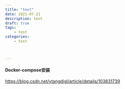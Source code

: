 ```yaml
---
title: "test"
date: 2021-07-21
description: test
draft: true
tags:
    - test
categories:
    - test



---
```




#### Docker-compose安装

https://blog.csdn.net/ytangdigl/article/details/103831739